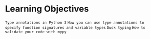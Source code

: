 # Learning Objectives

`Type annotations in Python 3`
`How you can use type annotations to specify function signatures and variable types`
`Duck typing`
`How to validate your code with mypy`
